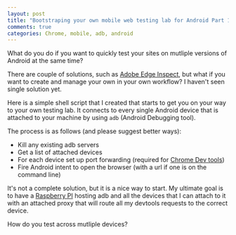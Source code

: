 ```yaml
---
layout: post
title: "Bootstraping your own mobile web testing lab for Android Part 1"
comments: true
categories: Chrome, mobile, adb, android
---
```

What do you do if you want to quickly test your sites on mutliple versions of Android at the same time?

There are couple of solutions, such as [Adobe Edge Inspect](http://html.adobe.com/edge/inspect/), but what if you want to create and manage your own in your own workflow?  I haven't seen single solution yet.

Here is a simple shell script that I created that starts to get you on your way to your own testing lab.  It connects to every single Android device that is attached to your machine by using `adb` (Android Debugging tool).

The process is as follows (and please suggest better ways):

*  Kill any existing adb servers
*  Get a list of attached devices
*  For each device set up port forwarding (required for [Chrome Dev tools](https://developers.google.com/chrome-developer-tools/docs/remote-debugging))
*  Fire Android intent to open the browser (with a url if one is on the command line)

<script src="https://gist.github.com/4706201.js"></script>

It's not a complete solution, but it is a nice way to start.  My ultimate goal is to have a [Raspberry PI](http://www.xda-developers.com/android/adb-fully-working-on-raspberry-pi/) hosting adb and all the devices that I can attach to it with an attached proxy that will route all my devtools requests to the correct device.

How do you test across mutliple devices?
